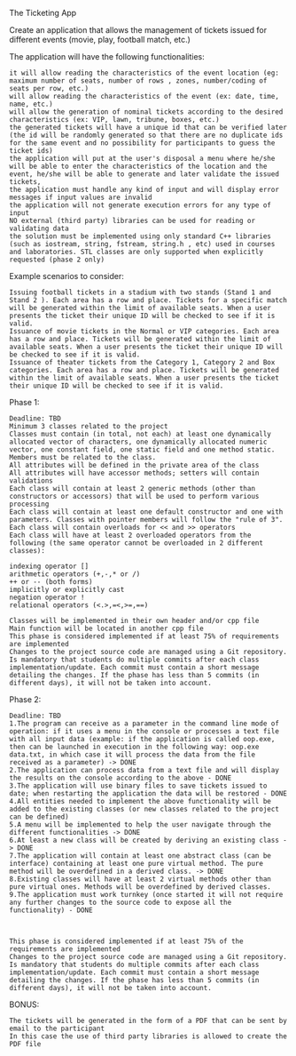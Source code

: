 The Ticketing App

Create an application that allows the management of tickets issued for different events (movie, play, football match, etc.)

The application will have the following functionalities:

    it will allow reading the characteristics of the event location (eg: maximum number of seats, number of rows , zones, number/coding of seats per row, etc.)
    will allow reading the characteristics of the event (ex: date, time, name, etc.)
    will allow the generation of nominal tickets according to the desired characteristics (ex: VIP, lawn, tribune, boxes, etc.)
    the generated tickets will have a unique id that can be verified later (the id will be randomly generated so that there are no duplicate ids for the same event and no possibility for participants to guess the ticket ids)
    the application will put at the user's disposal a menu where he/she will be able to enter the characteristics of the location and the event, he/she will be able to generate and later validate the issued tickets,
    the application must handle any kind of input and will display error messages if input values are invalid
    the application will not generate execution errors for any type of input
    NO external (third party) libraries can be used for reading or validating data
    the solution must be implemented using only standard C++ libraries (such as iostream, string, fstream, string.h , etc) used in courses and laboratories. STL classes are only supported when explicitly requested (phase 2 only)

Example scenarios to consider:

    Issuing football tickets in a stadium with two stands (Stand 1 and Stand 2 ). Each area has a row and place. Tickets for a specific match will be generated within the limit of available seats. When a user presents the ticket their unique ID will be checked to see if it is valid.
    Issuance of movie tickets in the Normal or VIP categories. Each area has a row and place. Tickets will be generated within the limit of available seats. When a user presents the ticket their unique ID will be checked to see if it is valid.
    Issuance of theater tickets from the Category 1, Category 2 and Box categories. Each area has a row and place. Tickets will be generated within the limit of available seats. When a user presents the ticket their unique ID will be checked to see if it is valid.

Phase 1:

    Deadline: TBD
    Minimum 3 classes related to the project
    Classes must contain (in total, not each) at least one dynamically allocated vector of characters, one dynamically allocated numeric vector, one constant field, one static field and one method static. Members must be related to the class.
    All attributes will be defined in the private area of ​​the class
    All attributes will have accessor methods; setters will contain validations
    Each class will contain at least 2 generic methods (other than constructors or accessors) that will be used to perform various processing
    Each class will contain at least one default constructor and one with parameters. Classes with pointer members will follow the "rule of 3".
    Each class will contain overloads for << and >> operators
    Each class will have at least 2 overloaded operators from the following (the same operator cannot be overloaded in 2 different classes):

    indexing operator []
    arithmetic operators (+,-,* or /)
    ++ or -- (both forms)
    implicitly or explicitly cast
    negation operator !
    relational operators (<.>,=<,>=,==)

    Classes will be implemented in their own header and/or cpp file
    Main function will be located in another cpp file
    This phase is considered implemented if at least 75% of requirements are implemented
    Changes to the project source code are managed using a Git repository. Is mandatory that students do multiple commits after each class implementation/update. Each commit must contain a short message detailing the changes. If the phase has less than 5 commits (in different days), it will not be taken into account.

Phase 2:

    Deadline: TBD
    1.The program can receive as a parameter in the command line mode of operation: if it uses a menu in the console or processes a text file with all input data (example: if the application is called oop.exe, then can be launched in execution in the following way: oop.exe data.txt, in which case it will process the data from the file received as a parameter) -> DONE
    2.The application can process data from a text file and will display the results on the console according to the above - DONE
    3.The application will use binary files to save tickets issued to date; when restarting the application the data will be restored - DONE
    4.All entities needed to implement the above functionality will be added to the existing classes (or new classes related to the project can be defined)
    5.A menu will be implemented to help the user navigate through the different functionalities -> DONE
    6.At least a new class will be created by deriving an existing class -> DONE
    7.The application will contain at least one abstract class (can be interface) containing at least one pure virtual method. The pure method will be overdefined in a derived class. -> DONE
    8.Existing classes will have at least 2 virtual methods other than pure virtual ones. Methods will be overdefined by derived classes.
    9.The application must work turnkey (once started it will not require any further changes to the source code to expose all the functionality) - DONE


    
    This phase is considered implemented if at least 75% of the requirements are implemented
    Changes to the project source code are managed using a Git repository. Is mandatory that students do multiple commits after each class implementation/update. Each commit must contain a short message detailing the changes. If the phase has less than 5 commits (in different days), it will not be taken into account.

BONUS:

    The tickets will be generated in the form of a PDF that can be sent by email to the participant
    In this case the use of third party libraries is allowed to create the PDF file